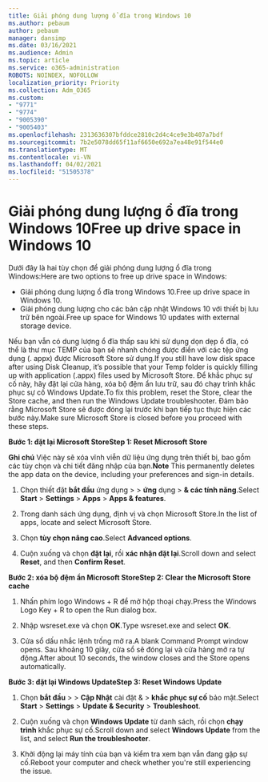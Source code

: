 ```yaml
---
title: Giải phóng dung lượng ổ đĩa trong Windows 10
ms.author: pebaum
author: pebaum
manager: dansimp
ms.date: 03/16/2021
ms.audience: Admin
ms.topic: article
ms.service: o365-administration
ROBOTS: NOINDEX, NOFOLLOW
localization_priority: Priority
ms.collection: Adm_O365
ms.custom:
- "9771"
- "9774"
- "9005390"
- "9005403"
ms.openlocfilehash: 2313636307bfddce2810c2d4c4ce9e3b407a7bdf
ms.sourcegitcommit: 7b2e5078dd65f11af6650e692a7ea48e91f544e0
ms.translationtype: MT
ms.contentlocale: vi-VN
ms.lasthandoff: 04/02/2021
ms.locfileid: "51505378"
---
```

# <a name="free-up-drive-space-in-windows-10"></a><span data-ttu-id="d415b-102">Giải phóng dung lượng ổ đĩa trong Windows 10</span><span class="sxs-lookup"><span data-stu-id="d415b-102">Free up drive space in Windows 10</span></span>

<span data-ttu-id="d415b-103">Dưới đây là hai tùy chọn để giải phóng dung lượng ổ đĩa trong Windows:</span><span class="sxs-lookup"><span data-stu-id="d415b-103">Here are two options to free up drive space in Windows:</span></span>

- <span data-ttu-id="d415b-104">Giải phóng dung lượng ổ đĩa trong Windows 10.</span><span class="sxs-lookup"><span data-stu-id="d415b-104">Free up drive space in Windows 10.</span></span>
- <span data-ttu-id="d415b-105">Giải phóng dung lượng cho các bản cập nhật Windows 10 với thiết bị lưu trữ bên ngoài.</span><span class="sxs-lookup"><span data-stu-id="d415b-105">Free up space for Windows 10 updates with external storage device.</span></span>

<span data-ttu-id="d415b-106">Nếu bạn vẫn có dung lượng ổ đĩa thấp sau khi sử dụng dọn dẹp ổ đĩa, có thể là thư mục TEMP của bạn sẽ nhanh chóng được điền với các tệp ứng dụng (. appx) được Microsoft Store sử dụng.</span><span class="sxs-lookup"><span data-stu-id="d415b-106">If you still have low disk space after using Disk Cleanup, it’s possible that your Temp folder is quickly filling up with application (.appx) files used by Microsoft Store.</span></span> <span data-ttu-id="d415b-107">Để khắc phục sự cố này, hãy đặt lại cửa hàng, xóa bộ đệm ẩn lưu trữ, sau đó chạy trình khắc phục sự cố Windows Update.</span><span class="sxs-lookup"><span data-stu-id="d415b-107">To fix this problem, reset the Store, clear the Store cache, and then run the Windows Update troubleshooter.</span></span> <span data-ttu-id="d415b-108">Đảm bảo rằng Microsoft Store sẽ được đóng lại trước khi bạn tiếp tục thực hiện các bước này.</span><span class="sxs-lookup"><span data-stu-id="d415b-108">Make sure Microsoft Store is closed before you proceed with these steps.</span></span>

<span data-ttu-id="d415b-109">**Bước 1: đặt lại Microsoft Store**</span><span class="sxs-lookup"><span data-stu-id="d415b-109">**Step 1: Reset Microsoft Store**</span></span>

<span data-ttu-id="d415b-110">**Ghi chú** Việc này sẽ xóa vĩnh viễn dữ liệu ứng dụng trên thiết bị, bao gồm các tùy chọn và chi tiết đăng nhập của bạn.</span><span class="sxs-lookup"><span data-stu-id="d415b-110">**Note** This permanently deletes the app data on the device, including your preferences and sign-in details.</span></span>

1. <span data-ttu-id="d415b-111">Chọn thiết đặt **bắt đầu** ứng dụng  >    >  **ứng** dụng  >  **& các tính năng**.</span><span class="sxs-lookup"><span data-stu-id="d415b-111">Select **Start** > **Settings** > **Apps** > **Apps & features**.</span></span>

1. <span data-ttu-id="d415b-112">Trong danh sách ứng dụng, định vị và chọn Microsoft Store.</span><span class="sxs-lookup"><span data-stu-id="d415b-112">In the list of apps, locate and select Microsoft Store.</span></span>

1. <span data-ttu-id="d415b-113">Chọn **tùy chọn nâng cao**.</span><span class="sxs-lookup"><span data-stu-id="d415b-113">Select **Advanced options**.</span></span>

1. <span data-ttu-id="d415b-114">Cuộn xuống và chọn **đặt lại**, rồi **xác nhận đặt lại**.</span><span class="sxs-lookup"><span data-stu-id="d415b-114">Scroll down and select **Reset**, and then **Confirm Reset**.</span></span>

<span data-ttu-id="d415b-115">**Bước 2: xóa bộ đệm ẩn Microsoft Store**</span><span class="sxs-lookup"><span data-stu-id="d415b-115">**Step 2: Clear the Microsoft Store cache**</span></span>

1. <span data-ttu-id="d415b-116">Nhấn phím logo Windows + R để mở hộp thoại chạy.</span><span class="sxs-lookup"><span data-stu-id="d415b-116">Press the Windows Logo Key + R to open the Run dialog box.</span></span>

1. <span data-ttu-id="d415b-117">Nhập wsreset.exe và chọn **OK**.</span><span class="sxs-lookup"><span data-stu-id="d415b-117">Type wsreset.exe and select **OK**.</span></span>

1. <span data-ttu-id="d415b-118">Cửa sổ dấu nhắc lệnh trống mở ra.</span><span class="sxs-lookup"><span data-stu-id="d415b-118">A blank Command Prompt window opens.</span></span> <span data-ttu-id="d415b-119">Sau khoảng 10 giây, cửa sổ sẽ đóng lại và cửa hàng mở ra tự động.</span><span class="sxs-lookup"><span data-stu-id="d415b-119">After about 10 seconds, the window closes and the Store opens automatically.</span></span>

<span data-ttu-id="d415b-120">**Bước 3: đặt lại Windows Update**</span><span class="sxs-lookup"><span data-stu-id="d415b-120">**Step 3: Reset Windows Update**</span></span>

1. <span data-ttu-id="d415b-121">Chọn **bắt đầu**  >    >  **Cập Nhật** cài đặt &  >  **khắc phục sự cố** bảo mật.</span><span class="sxs-lookup"><span data-stu-id="d415b-121">Select **Start** > **Settings** > **Update & Security** > **Troubleshoot**.</span></span>

1. <span data-ttu-id="d415b-122">Cuộn xuống và chọn **Windows Update** từ danh sách, rồi chọn **chạy trình** khắc phục sự cố.</span><span class="sxs-lookup"><span data-stu-id="d415b-122">Scroll down and select **Windows Update** from the list, and select **Run the troubleshooter**.</span></span>

1. <span data-ttu-id="d415b-123">Khởi động lại máy tính của bạn và kiểm tra xem bạn vẫn đang gặp sự cố.</span><span class="sxs-lookup"><span data-stu-id="d415b-123">Reboot your computer and check whether you're still experiencing the issue.</span></span>

